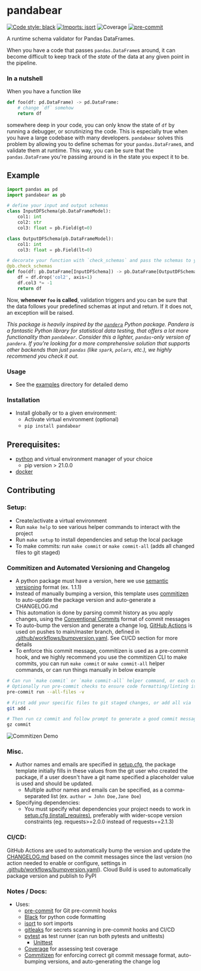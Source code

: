 # pandabear


[![Code style: black](https://img.shields.io/badge/code%20style-black-000000.svg)](https://github.com/psf/black)
[![Imports: isort](https://img.shields.io/badge/%20imports-isort-%231674b1?style=flat&labelColor=ef8336)](https://pycqa.github.io/isort/)
![Coverage](static/images/coverage-badge.svg)
[![pre-commit](https://img.shields.io/badge/pre--commit-enabled-brightgreen?logo=pre-commit&logoColor=white)](https://github.com/pre-commit/pre-commit)

A runtime schema validator for Pandas DataFrames.

When you have a code that passes `pandas.DataFrame`s around, it can become difficult to keep track of the *state* of the data at any given point in the pipeline.

### In a nutshell

When you have a function like

``` python
def foo(df: pd.DataFrame) -> pd.DataFrame:
    # change `df` somehow
    return df
```

somewhere deep in your code, you can only know the state of `df` by running a debugger, or scrutinizing the code. This is especially true when you have a large codebase with many developers. `pandabear` solves this problem by allowing you to define schemas for your `pandas.DataFrame`s, and validate them at runtime. This way, you can be sure that the `pandas.DataFrame` you're passing around is in the state you expect it to be.

## Example

```python
import pandas as pd
import pandabear as pb

# define your input and output schemas
class InputDFSchema(pb.DataFrameModel):
    col1: int
    col2: str
    col3: float = pb.Field(gt=0)

class OutputDFSchema(pb.DataFrameModel):
    col1: int
    col3: float = pb.Field(lt=0)

# decorate your function with `check_schemas` and pass the schemas to your function as type hints.
@pb.check_schemas
def foo(df: pb.DataFrame[InputDFSchema]) -> pb.DataFrame[OutputDFSchema]:
    df = df.drop('col2', axis=1)
    df.col3 *= -1
    return df
```

Now, **whenever `foo` is called**, validation triggers and you can be sure that the data follows your predefined schemas at input and return. If it does not, an exception will be raised.

*This package is heavily inspired by the [`pandera`](https://github.com/unionai-oss/pandera) Python package. Pandera is a fantastic Python library for statistical data testing, that offers a lot more functionality than `pandabear`. Consider this a lighter, `pandas`-only version of `pandera`. If you're looking for a more comprehensive solution that supports other backends than just `pandas` (like `spark`, `polars`, etc.), we highly recommend you check it out.*

### Usage
- See the [examples](https://github.com/Precis-Digital/pandabear/tree/main/examples) directory for detailed demo

### Installation
- Install globally or to a given environment:
    - Activate virtual environment (optional)
    - `pip install pandabear`

## Prerequisites:
- [python](https://www.python.org/downloadss/) and virtual environment manager of your choice
    - pip version > 21.0.0
- [docker](https://docs.docker.com/get-docker/)


## Contributing

### Setup:
- Create/activate a virtual environment
- Run `make help` to see various helper commands to interact with the project
- Run `make setup` to install dependencies and setup the local package
- To make commits: run `make commit` or `make commit-all` (adds all changed files to git staged)


### Commitizen and Automated Versioning and Changelog
- A python package must have a version, here we use [semantic versioning](https://semver.org/) format (ex. 1.1.1)
- Instead of manually bumping a version, this template uses [commitizen](https://commitizen-tools.github.io/commitizen/) to auto-update the package version and auto-generate a CHANGELOG.md
- This automation is done by parsing commit history as you apply changes, using the [Conventional Commits](https://www.conventionalcommits.org/en/v1.0.0/) format of commit messages
- To auto-bump the version and generate a change log, [GitHub Actions](https://docs.github.com/en/actions/learn-github-actions/understanding-github-actions) is used on pushes to main/master branch, defined in [.github/workflows/bumpversion.yaml](.github/workflows/bumpversion.yaml). See CI/CD section for more details
- To enforce this commit message, commitizen is used as a pre-commit hook, and we highly recommend you use the commitizen CLI to make commits, you can run `make commit` or `make commit-all` helper commands, or can run things manually in below example
```bash
# Can run `make commit` or `make commit-all` helper command, or each command manually, listed below: 
# Optionally run pre-commit checks to ensure code formatting/linting is good
pre-commit run --all-files -v

# First add your specific files to git staged changes, or add all via '.'
git add .

# Then run cz commit and follow prompt to generate a good commit message
gz commit
```
![Commitizen Demo](static/images/commitizen_demo.gif)


### Misc.
- Author names and emails are specified in [setup.cfg](setup.cfg), the package template initially fills in these values from the git user who created the package, if a user doesn't have a git name specified a placeholder value is used and should be updated.
  - Multiple author names and emails can be specified, as a comma-separated list (ex. `author = John Doe,Jane Doe`)
- Specifying dependencies:
  - You must specify what dependencies your project needs to work in [setup.cfg (install_requires)](setup.cfg), preferably with wider-scope version constraints (eg. requests>=2.0.0 instead of requests==2.1.3)

### CI/CD:
GitHub Actions are used to automatically bump the version and update the [CHANGELOG.md](CHANGELOG.md) based on the commit messages since the last version (no action needed to enable or configure, settings in [.github/workflows/bumpversion.yaml](.github/workflows/bumpversion.yaml)).
Cloud Build is used to automatically package version and publish to PyPI

### Notes / Docs:
- Uses:
    - [pre-commit](https://pre-commit.com/) for Git pre-commit hooks
    - [Black](https://github.com/psf/black) for python code formatting
    - [isort](https://github.com/PyCQA/isort) to sort imports
    - [gitleaks](https://github.com/zricethezav/gitleaks) for secrets scanning in pre-commit hooks and CI/CD
    - [pytest](https://pytest.org/) as test runner (can run both pytests and unittests)
        - [Unittest](https://docs.python.org/3/library/unittest.html)
    - [Coverage](https://coverage.readthedocs.io/en/coverage-5.3.1/) for assessing test coverage
    - [Commitizen](https://commitizen-tools.github.io/commitizen/) for enforcing correct git commit message format, auto-bumping versions, and auto-generating the change log
